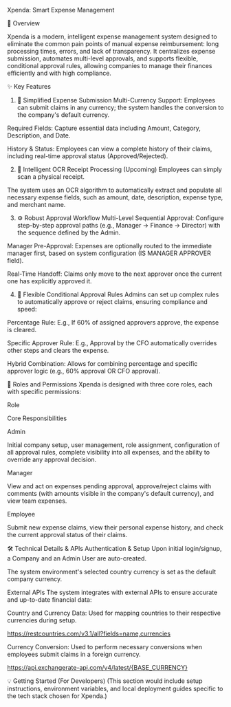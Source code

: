 Xpenda: Smart Expense Management

🌟 Overview

Xpenda is a modern, intelligent expense management system designed to eliminate the common pain points of manual expense reimbursement: long processing times, errors, and lack of transparency. It centralizes expense submission, automates multi-level approvals, and supports flexible, conditional approval rules, allowing companies to manage their finances efficiently and with high compliance.

✨ Key Features
1. 🚀 Simplified Expense Submission
Multi-Currency Support: Employees can submit claims in any currency; the system handles the conversion to the company's default currency.

Required Fields: Capture essential data including Amount, Category, Description, and Date.

History & Status: Employees can view a complete history of their claims, including real-time approval status (Approved/Rejected).

2. 🤖 Intelligent OCR Receipt Processing (Upcoming)
Employees can simply scan a physical receipt.

The system uses an OCR algorithm to automatically extract and populate all necessary expense fields, such as amount, date, description, expense type, and merchant name.

3. ⚙️ Robust Approval Workflow
Multi-Level Sequential Approval: Configure step-by-step approval paths (e.g., Manager → Finance → Director) with the sequence defined by the Admin.

Manager Pre-Approval: Expenses are optionally routed to the immediate manager first, based on system configuration (IS MANAGER APPROVER field).

Real-Time Handoff: Claims only move to the next approver once the current one has explicitly approved it.

4. 📐 Flexible Conditional Approval Rules
Admins can set up complex rules to automatically approve or reject claims, ensuring compliance and speed:

Percentage Rule: E.g., If 60% of assigned approvers approve, the expense is cleared.

Specific Approver Rule: E.g., Approval by the CFO automatically overrides other steps and clears the expense.

Hybrid Combination: Allows for combining percentage and specific approver logic (e.g., 60% approval OR CFO approval).

👤 Roles and Permissions
Xpenda is designed with three core roles, each with specific permissions:

Role

Core Responsibilities

Admin

Initial company setup, user management, role assignment, configuration of all approval rules, complete visibility into all expenses, and the ability to override any approval decision.

Manager

View and act on expenses pending approval, approve/reject claims with comments (with amounts visible in the company's default currency), and view team expenses.

Employee

Submit new expense claims, view their personal expense history, and check the current approval status of their claims.

🛠️ Technical Details & APIs
Authentication & Setup
Upon initial login/signup, a Company and an Admin User are auto-created.

The system environment's selected country currency is set as the default company currency.

External APIs
The system integrates with external APIs to ensure accurate and up-to-date financial data:

Country and Currency Data: Used for mapping countries to their respective currencies during setup.

https://restcountries.com/v3.1/all?fields=name,currencies

Currency Conversion: Used to perform necessary conversions when employees submit claims in a foreign currency.

https://api.exchangerate-api.com/v4/latest/{BASE_CURRENCY}

💡 Getting Started (For Developers)
(This section would include setup instructions, environment variables, and local deployment guides specific to the tech stack chosen for Xpenda.)
